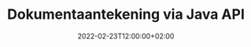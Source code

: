 ---
############################# Static ############################
layout: "product"
date: 2022-02-23T12:00:00+02:00
draft: false

product: "Annotation"
product_tag: "annotation"
platform: "Java"
platform_tag: "java"

############################# Head ############################
head_title: "Java Document Annotation API | Bekyk en annoteer PDF Word Excel PPTX-prente"
head_description: "Java Document Annotation API. Bekyk, merk, lewer kommentaar en annoteer PDF Word DOCX, Excel XLSX, PPTX, EML EMLX, VSS VSD, OTP, CAD en beeldlêerformate."

############################# Header ##########################
title: "Dokumentaantekening via Java API"
description: "Bou Java-toepassings met vermoëns om PDF, HTML, MS Office en ander dokumentformate te bekyk en te annoteer sonder om enige eksterne sagteware te installeer."
button:
    enable: true
    icon: "fas fa-arrow-down"
    label: "Laai gratis proeflopie af"
    link: "https://downloads.groupdocs.com/annotation/java"

############################# SubMenu #########################
submenu:
    enable: true
    
    left:
        img_alt: "GroupDocs.Annotation for Java"
        image: "https://www.groupdocs.cloud/templates/groupdocs/images/product-logos/groupdocs-annotation-java.png"
        product: "GroupDocs.Annotation"
        platform: "Java"

    middle:
        button:
            # button loop
            - link: "#features"
              text: "Kenmerke"

            # button loop
            - link: "https://products.groupdocs.app/annotation"
              text: "Regstreekse demonstrasies"

            # button loop
            - link: "https://purchase.groupdocs.com/pricing/annotation/java"
              text: "Pryse"

    right:
        link_download: "https://downloads.groupdocs.com/annotation"
        link_learn: "https://docs.groupdocs.com/annotation/java/"
        link_buy: "https://purchase.groupdocs.com"

############################# Overview ############################
overview:
    enable: true
    content: |
      GroupDocs.Annotation Java API is 'n produk waarmee jy met aantekeninge in dokumente op verskillende platforms en bedryfstelsels, soos Android, MacOS, Linux, Windows, kan werk. GroupDocs.Annotation bied 'n biblioteek met eenvoudige API wat baie voordele bied: as jy byvoorbeeld die data vertroulik moet hou of kies hoeveel krag jy nodig het om met die biblioteek te werk, of die werk gedeeltelik met annotasies te verander, is die biblioteek baie liggewig en buigsaam.

      GroupDocs.Annotation for Java API laat jou toe om met verskillende tipes aantekeninge te werk, wat insluit: Teks, Polilyn, Area, Onderstreep, Punt, Watermerk, Pyltjie, Ellipse, Teksvervanging, Afstand, Teksveld, Hulpbronredaksie ens. En ondersteun die meeste gewilde dokumentformate soos: PDF, HTML, Microsoft Office Word, Excel-sigblaaie, PowerPoint-aanbiedings, Visio, Outlook-e-posse, beelde, metafile, CAD-tekeninge en verskeie ander formate. Die API bied die vermoë om duimnaels van dokumentbladsye te kry en ondersteun die invoer en uitvoer van aantekeninge na en van PDF-lêers.

      Deur biblioteek te gebruik, kan jy [byvoeg](/annotation/java/bmp/), [wysig](/annotation/java/bmp/), [onttrek](/annotation/java/bmp/) en [verwyder](/annotation/java/bmp/) aantekeninge van dokumente, roteer dokumente, verander duimnaels oplossing en dit is nie 'n volledige lys van al die moontlikhede nie. Dit bied ook 'n omvattende stel data-objekte om annotasie-eienskappe aan te pas volgens jou vereistes binne alle ondersteunde dokumentformate.

      Werk met die GroupDocs.Annotation for Java API is baie eenvoudig en bestaan ​​uit net 'n paar basiese stappe. Eers moet jy 'n lisensie opstel, kies dan die lêer waarmee jy wil werk, manipuleer dan op een of ander manier met dokumentaantekeninge (vee/wysig/onttrek/vee uit) en stoor die resultaat. Vir meer inligting, sien asseblief produk [dokumentasie](https://docs.groupdocs.com/annotation/java/getting-started/) of ons [voorbeelde](https://github.com/groupdocs-annotation/GroupDocs.Annotation-for-Java) stel.
      
      GroupDocs.Annotation word gereeld opgedateer en bied ondersteuning aan sy kliënte, jy is altyd welkom om vir ons 'n vrae te vra of jou idees te stuur of vir ons te vertel van jou behoeftes aan iets nuuts en ons sal dit graag in ons nuwe weergawes implementeer.
    tabs:
      enable: true
      
      ## TAB ONE ##
      tab_one:
        description: |
          Hier volg 'n oorsig van GroupDocs.Annotation vir Java:
      
        right:
          enable: true
          icon: "fab fa-html5"
          title:  Oorsig
          content: |
            * Voeg aantekeninge by
            * Voer aantekeninge uit 
            * Voer aantekeninge in
            * Antwoordgebaseerde opmerkings
            * Aantekeningversoenbaarheid
      
      ## TAB TWO ##
      tab_two:
        description: |
          GroupDocs.Annotation for Java ondersteun alle gewilde [dokumentlêerformate](https://docs.groupdocs.com/annotation/java/supported-document-formats/) insluitend: Microsoft Office, PDF, beelde en vele ander.

        left:
          enable: true
          table:
            # table loop
            - title: "Microsoft Office Formats"
              content: |
                * **Word**: [DOC](/annotation/java/doc/), [DOCX](/annotation/java/docx/), [DOCM](/annotation/java/docm/), [DOT](/annotation/java/dot/), [DOTX](/annotation/java/dotx/), [RTF](/annotation/java/rtf/)
                * **Excel**: [XLS](/annotation/java/xls/), [XLSX](/annotation/java/xlsx/), [XLSB](/annotation/java/xlsb/), [XLSM](/annotation/java/xlsm/)
                * **PowerPoint**: [PPT](/annotation/java/ppt/), [PPTX](/annotation/java/pptx/), [PPS](/annotation/java/pps/), [PPSX](/annotation/java/ppsx/), [POTM](/annotation/java/potm/), [POTX](/annotation/java/potx/), [PPSM](/annotation/java/ppsm/), [PPTM](/annotation/java/pptm/), [WMF](/annotation/java/wmf/), [EMF](/annotation/java/emf/)
                * **Outlook**: [EML](/annotation/java/eml/), [EMLX](/annotation/java/emlx/), [MSG](/annotation/java/msg/)
                * **Visio**: [VSS](/annotation/java/vss/), [VST](/annotation/java/vst/), [VSD](/annotation/java/vsd/), [VSDX](/annotation/java/vsdx/), [VSX](/annotation/java/vsx/)

        right:
          enable: true
          table:
            # table loop
            - title: "Other Formats"
              content: |
                * **Portable**: [PDF](/annotation/java/pdf/) (PDF/A-1a, PDF/A-1b, PDF/A-2a)
                * **OpenDocument**: [ODT](/annotation/java/odt/), [ODS](/annotation/java/ods/), [ODP](/annotation/java/odp/)
                * **Images**: [BMP](/annotation/java/bmp/), [JPG](/annotation/java/jpg/), [JPEG](/annotation/java/jpeg/), [TIFF](/annotation/java/tiff/), [TIF](/annotation/java/tif/), [PNG](/annotation/java/png/), [GIF](/annotation/java/gif/), [DCM](/annotation/java/dcm/), [DICOM](/annotation/java/dicom/)
                * **AutoCAD**: [DWG](/annotation/java/dwg/), [DXF](/annotation/java/dxf/), [CAD](/annotation/java/cad/)
                * **Other**: [HTM](/annotation/java/htm/), [HTML](/annotation/java/html/), [CSV](/annotation/java/csv/), [DJVU](/annotation/java/djvu/), [OTP](/annotation/java/otp/), [OTT](/annotation/java/ott/)

      ## TAB THREE ##
      tab_three:
        description: |
          GroupDocs.Annotation for Java ondersteun die volgende bedryfstelsels, raamwerke en pakketbestuurders:
        
        left:
          enable: true
          table:
            # table loop
            - icon: "fab fa-windows"
              title:  Bedryfstelsels
              content: |
                * Microsoft Windows Desktop
                * Microsoft Windows Server
                * Linux
                * MacOS

            # table loop
            - icon: "fas fa-code"
              title:  Ondersteunde raamwerke
              content: |
                * Java 7 (1.7) and above

        right:
          enable: true
          table:
            # table loop
            - icon: "fas fa-cogs"
              title:  Ontwikkelingsomgewings
              content: |
                * NetBeans
                * IntelliJ IDEA
                * Eclipse

            # table loop
            - icon: "fas fa-tools"
              title:  Bou outomatiseringsinstrument
              content: |
                * Maven

############################# Features ############################
features:
    enable: true
    title: GroupDocs.Annotation vir Java-kenmerke

    feature:
      # feature loop
      - icon: "fas fa-copy"
        link: "https://docs.groupdocs.com/annotation/java/add-area-annotation/"
        content: Voeg area-aantekening by dokument en skakel eenvoudige en geneste opmerkings

      # feature loop
      - icon: "fas fa-eye"
        link: "https://docs.groupdocs.com/annotation/java/add-arrow-annotation/"
        content: Wys na 'n spesifieke inhoud met pylaantekening

      # feature loop
      - icon: "fas fa-bolt"
        link: "https://docs.groupdocs.com/annotation/java/add-watermark-annotation/"
        content: Stel tekswatermerke op PDF, skyfies, Excel-werkblaaie, prente en diagramme in 'n hoekposisie
      
      # feature loop
      - icon: "fas fa-file-powerpoint"
        link: "https://docs.groupdocs.com/annotation/java/add-point-annotation/"
        content: Voeg opspringkommentaar by enige plek in die dokument met behulp van puntaantekening

      # feature loop
      - icon: "fas fa-code"
        link: "https://docs.groupdocs.com/annotation/java/add-polyline-annotation/"
        content: Gebruik Polilyn-aantekening om die volgorde van lynsegmente, boogsegmente of albei te verbind

      # feature loop
      - icon: "fas fa-cloud"
        link: "https://docs.groupdocs.com/annotation/java/add-ellipse-annotation/"
        content: Voeg Ellipse-aantekening by PDF, Word-dokumente, sigblaaie, aanbiedings, diagramme en prente

      # feature loop
      - icon: "fas fa-remove-format"
        link: "https://docs.groupdocs.com/annotation/java/add-watermark-annotation/"
        content: Voeg hoekige watermerke by vir PDF, PowerPoint, Excel, prente en diagramme

      # feature loop
      - icon: "fas fa-comment-slash"
        link: "https://docs.groupdocs.com/annotation/java/add-underline-annotation/"
        content: Haal koördinate van teksannotasie in beeldvoorstelling van 'n dokument

      # feature loop
      - icon: "fas fa-location-arrow"
        link: "https://docs.groupdocs.com/annotation/java/add-annotation-to-the-document/"
        content: Onderstreep, deurtrek of wysig spesifieke teks in 'n dokument

      # feature loop
      - icon: "fas fa-border-all"
        link: "https://docs.groupdocs.com/annotation/java/add-annotation-to-the-document/"
        content: Voeg teksstempel of watermerk en teksveld by in 'n dokument

      # feature loop
      - icon: "fas fa-wrench"
        link: "https://docs.groupdocs.com/annotation/java/add-point-annotation/"
        content: Invoer en uitvoer aantekeninge tussen Word-dokumente en PowerPoint-aanbiedings

      # feature loop
      - icon: "fas fa-columns"
        link: "https://docs.groupdocs.com/annotation/java/add-strikeout-annotation/"
        content: Annoteer Excel-sigblaaie met teks-, teksvervangings-, watermerk- en hulpbronredaksie-aantekeningtipes

      # feature loop
      - icon: "fas fa-file-word"
        link: "https://docs.groupdocs.com/annotation/java/get-file-info/"
        content: Voeg polilyn-, deurstreep-, onderstreep- of teksaantekeninge by PowerPoint-aanbiedings en skyfies

      # feature loop
      - icon: "fas fa-envelope"
        link: "https://docs.groupdocs.com/annotation/java/basic-usage/"
        content: Merk puntaantekening in aanbiedings deur X-, Y-koördinate te gebruik

      # feature loop
      - icon: "fas fa-print"
        link: "https://docs.groupdocs.com/annotation/java/add-strikeout-annotation/"
        content: Voeg deurtrek-, teks-, onderstreep- of polilynaantekeninge by prente

      # feature loop
      - icon: "fas fa-file-archive"
        link: "https://docs.groupdocs.com/annotation/java/add-link-annotation/"
        content: Haal dokumentinligting en -prente vir Visio-diagramme, soos VSS en VSD
      
      # feature loop
      - icon: "fas fa-file-code"
        link: "https://docs.groupdocs.com/annotation/java/basic-usage/"
        content: Kry duimnaels van die dokumentbladsye en werk met TIFF-lêers met veelvuldige bladsye

      # feature loop
      - icon: "fas fa-file-excel"
        link: "https://docs.groupdocs.com/annotation/java/get-file-info/"
        content: Haal alle aantekeninge van 'n dokument met 'n enkele funksie-oproep

      # feature loop
      - icon: "fas fa-heading"
        link: "https://docs.groupdocs.com/annotation/java/add-link-annotation/"
        content: Voeg skakelaantekeninge by PDF-, Word- en PowerPoint-aanbiedings

      # feature loop
      - icon: "fas fa-project-diagram"
        link: "https://docs.groupdocs.com/annotation/java/add-point-annotation/"
        content: SVG Path Parsing ondersteuning vir PDF, Word, Diagramme, Skyfies en ander groot dokumentformate

      # feature loop
      - icon: "fas fa-cube"
        link: "https://docs.groupdocs.com/annotation/java/technical-support/"
        content: Ondersteuning vir die byvoeging van watermerkaantekeninge by Word-dokumente en skoonmaak vir teksvervanging

      # feature loop
      - icon: "fab fa-uncharted"
        link: "https://docs.groupdocs.com/annotation/java/technical-support/"
        content: Ondersteuning vir vormverwerking in diagramme vir teksaantekeninge
  
      # feature loop
      - icon: "fab fa-uncharted"
        link: "https://docs.groupdocs.com/annotation/java/advanced-usage/"
        content: Bespaar tyd deur bladsyvoorskoue van dokumente te kas vir vinniger verwerking
  
      # feature loop
      - icon: "fab fa-uncharted"
        link: "https://docs.groupdocs.com/annotation/java/add-annotation-to-the-document/"
        content: Annoteer Word-, Excel- en PowerPoint-dokumente maklik, selfs met ouer formate

      # feature loop
      - icon: "fab fa-uncharted"
        link: "https://docs.groupdocs.com/annotation/java/add-distance-annotation/"
        content: Vertoon afstandaantekeningonderskrifte vir Excel, PowerPoint en diagramme

############################# Support ############################
support:
    enable: true

############################# Solutions ############################
solutions:
    enable: true
    title: GroupDocs.Annotation bied API's vir dokumentbesigtiging vir ander gewilde ontwikkelingsomgewings

    solution:
        # solution loop
        - img_alt: "GroupDocs.Annotation for .NET"
          image: "https://www.groupdocs.cloud/templates/groupdocs/images/product-logos/groupdocs-annotation-net.png"
          product: "GroupDocs.Annotation"
          platform: ".NET"
          link: "/annotation/net/"

############################# Back to top ###############################
back_to_top:
  enable: true
---